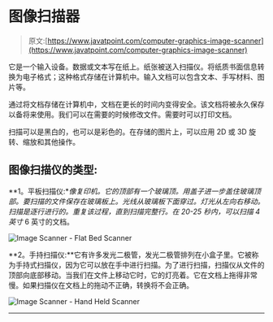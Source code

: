 # 图像扫描器

> 原文:[https://www.javatpoint.com/computer-graphics-image-scanner](https://www.javatpoint.com/computer-graphics-image-scanner)

它是一个输入设备。数据或文本写在纸上。纸张被送入扫描仪。将纸质书面信息转换为电子格式；这种格式存储在计算机中。输入文档可以包含文本、手写材料、图片等。

通过将文档存储在计算机中，文档在更长的时间内变得安全。该文档将被永久保存以备将来使用。我们可以在需要的时候修改文件。需要时可以打印文档。

扫描可以是黑白的，也可以是彩色的。在存储的图片上，可以应用 2D 或 3D 旋转、缩放和其他操作。

## 图像扫描仪的类型:

**1。平板扫描仪:**像复印机。它的顶部有一个玻璃顶。用盖子进一步盖住玻璃顶部。要扫描的文件保存在玻璃板上。光线从玻璃板下面穿过。灯光从左向右移动。扫描是逐行进行的。重复该过程，直到扫描完整行。在 20-25 秒内，可以扫描 4 英寸* 6 英寸的文档。

![Image Scanner - Flat Bed Scanner](../Images/3d277459b2759e1e422bcdd9214c60c4.png)

**2。手持扫描仪:**它有许多发光二极管，发光二极管排列在小盒子里。它被称为手持式扫描仪，因为它可以放在手中进行扫描。为了进行扫描，扫描仪从文件的顶部向底部移动。当我们在文件上移动它时，它的灯亮着。它在文档上拖得非常慢。如果扫描仪在文档上的拖动不正确，转换将不会正确。

![Image Scanner - Hand Held Scanner](../Images/b46ff8726ae97df2e9c4358bb993c439.png)

* * *
